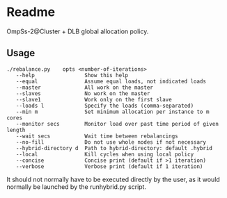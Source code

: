 Readme
======

OmpSs-2@Cluster + DLB global allocation policy.

Usage
-----

	./rebalance.py    opts <number-of-iterations>
	   --help		         Show this help
	   --equal		         Assume equal loads, not indicated loads
	   --master		         All work on the master
	   --slaves		         No work on the master
	   --slave1		         Work only on the first slave
	   --loads l		     Specify the loads (comma-separated)
	   --min m		         Set minimum allocation per instance to m cores
	   --monitor secs        Monitor load over past time period of given length
	   --wait secs	         Wait time between rebalancings
	   --no-fill             Do not use whole nodes if not necessary
	   --hybrid-directory d  Path to hybrid-directory: default .hybrid
	   --local               Kill cycles when using local policy
	   --concise             Concise print (default if >1 iteration)
	   --verbose             Verbose print (default if 1 iteration)

It should not normally have to be executed directly by the user, as it would
normally be launched by the runhybrid.py script.
